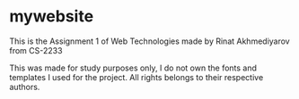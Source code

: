 # mywebsite

This is the Assignment 1 of Web Technologies made by Rinat Akhmediyarov from CS-2233

This was made for study purposes only, I do not own the fonts and templates I used for the project. All rights belongs to their respective authors.

